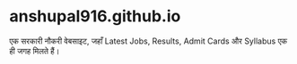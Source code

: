 # anshupal916.github.io
एक सरकारी नौकरी वेबसाइट, जहाँ Latest Jobs, Results, Admit Cards और Syllabus एक ही जगह मिलते हैं।
